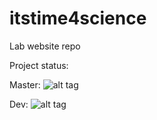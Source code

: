 # itstime4science
Lab website repo

Project status: 

Master: ![alt tag](https://travis-ci.org/volodink/itstime4science.svg?branch=master)

Dev: ![alt tag](https://travis-ci.org/volodink/itstime4science.svg?branch=dev)
